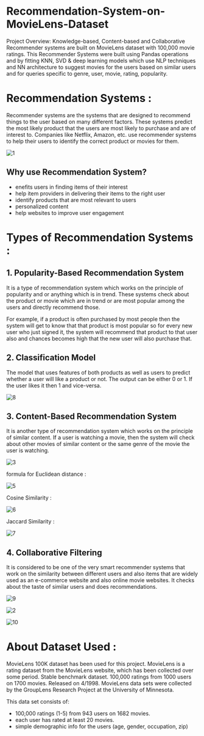 # Recommendation-System-on-MovieLens-Dataset
Project Overview: Knowledge-based, Content-based and Collaborative Recommender systems are built on MovieLens dataset with 100,000 movie ratings. This Recommender Systems were built using Pandas operations and by fitting KNN, SVD & deep learning models which use NLP techniques and NN architecture to suggest movies for the users based on similar users and for queries specific to genre, user, movie, rating, popularity.


# Recommendation Systems : #

Recommender systems are the systems that are designed to recommend things to the user based on many different factors. These systems predict the most likely product that the users are most likely to purchase and are of interest to. Companies like Netflix, Amazon, etc. use recommender systems to help their users to identify the correct product or movies for them.

![1](https://user-images.githubusercontent.com/92712417/209871797-f707fa3c-6e49-42a1-9223-226f23fdcab9.png)

## Why use Recommendation System? ##

* enefits users in finding items of their interest
* help item providers in delivering their items to the right user
* identify products that are most relevant to users
* personalized content
* help websites to improve user engagement

# Types of Recommendation Systems : #

## 1. Popularity-Based Recommendation System ##
It is a type of recommendation system which works on the principle of popularity and or anything which is in trend. These systems check about the product or movie which are in trend or are most popular among the users and directly recommend those.
    
For example, if a product is often purchased by most people then the system will get to know that that product is most popular so for every new user who just signed it, the system will recommend that product to that user also and chances becomes high that the new user will also purchase that. 
    
    
    
## 2. Classification Model ##
The model that uses features of both products as well as users to predict whether a user will like a product or not. The output can be either 0 or 1. If the user likes it then 1 and vice-versa.
    
![8](https://user-images.githubusercontent.com/92712417/209872957-97b9095f-551f-46d8-91a8-860a555dd330.png)

## 3. Content-Based Recommendation System ##
It is another type of recommendation system which works on the principle of similar content. If a user is watching a movie, then the system will check about other movies of similar content or the same genre of the movie the user is watching. 
    
![3](https://user-images.githubusercontent.com/92712417/209873277-4f34c109-2ad8-41d9-a874-82d610b62c20.png)

formula for Euclidean distance :

![5](https://user-images.githubusercontent.com/92712417/209872740-42319627-a10f-4d81-b10e-ff9536ef1462.JPG)

Cosine Similarity :

![6](https://user-images.githubusercontent.com/92712417/209872742-d6d062c7-e8ab-45c6-af52-17ca392aa1ab.png)

Jaccard Similarity :

![7](https://user-images.githubusercontent.com/92712417/209872738-dc1c0392-5eba-44ef-b905-4d18aa5f4dbb.png)
    
## 4. Collaborative Filtering ##
It is considered to be one of the very smart recommender systems that work on the similarity between different users and also items that are widely used as an e-commerce website and also online movie websites. It checks about the taste of similar users and does recommendations.
    
![9](https://user-images.githubusercontent.com/92712417/209873178-25157790-c632-4e93-89be-bc4ab2f591f4.png)

![2](https://user-images.githubusercontent.com/92712417/209871803-35d3da18-8cde-412a-83fd-8b604a13e927.png)

![10](https://user-images.githubusercontent.com/92712417/209873377-b67fb4a5-5f93-496a-8761-2c6c89477982.png)

# About Dataset Used : #

MovieLens 100K dataset has been used for this project. MovieLens is a rating dataset from the MovieLens website, which has been collected over some period. Stable benchmark dataset. 100,000 ratings from 1000 users on 1700 movies. Released on 4/1998. MovieLens data sets were collected by the GroupLens Research Project at the University of Minnesota.

This data set consists of:

* 100,000 ratings (1-5) from 943 users on 1682 movies.
* each user has rated at least 20 movies.
* simple demographic info for the users (age, gender, occupation, zip)



